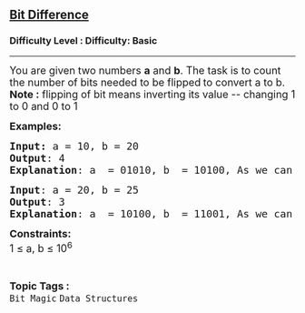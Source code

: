 <h2><a href="https://www.geeksforgeeks.org/problems/bit-difference-1587115620/1?page=1&difficulty=Basic&status=unsolved&sortBy=submissions">Bit Difference</a></h2><h3>Difficulty Level : Difficulty: Basic</h3><hr><div class="problems_problem_content__Xm_eO"><p><span style="font-size: 18px;">You are given two numbers <strong>a</strong> and <strong>b</strong>. The task is&nbsp;to count the number of bits needed to be flipped<strong> </strong>to convert a to b.<br><strong>Note :</strong> flipping of bit means inverting its value -- changing 1 to 0 and 0 to 1</span></p>
<p><span style="font-size: 18px;"><strong>Examples</strong></span><span style="font-size: 18px;"><strong>:</strong></span></p>
<pre><span style="font-size: 18px;"><strong>Input: </strong>a = 10, b = 20
<strong>Output</strong>: 4
<strong>Explanation</strong>: a &nbsp;= 01010, b &nbsp;= 10100, As we can see, the bits of A that need to be flipped are <strong>0101</strong>0. If we flip these bits, we get 10100, which is B.</span>
</pre>
<pre><span style="font-size: 18px;"><strong>Input</strong>: a = 20, b = 25
<strong>Output</strong>: 3
<strong>Explanation</strong>: a &nbsp;= 10100, b &nbsp;= 11001, As we can see, the bits of A that need to be flipped are 1<strong>01</strong>0<strong>0</strong>. If we flip these bits, we get 11001, which is B.</span></pre>
<p><span style="font-size: 18px;"><strong>Constraints:&nbsp;</strong></span><br><span style="font-size: 18px;">1 ≤ a, b ≤ 10<sup>6</sup></span></p></div><br><p><span style=font-size:18px><strong>Topic Tags : </strong><br><code>Bit Magic</code>&nbsp;<code>Data Structures</code>&nbsp;